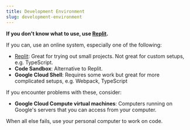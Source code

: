 ```yaml
---
title: Development Environment
slug: development-environment
---
```


**If you don't know what to use, use [Replit][replit].**

If you can, use an online system, especially one of the following:

* [Replit][replit]: Great for trying out small projects. Not great for custom setups, e.g. TypeScript.
* **Code Sandbox**: Alternative to Replit.
* **Google Cloud Shell**: Requires some work but great for more complicated setups, e.g. Webpack, TypeScript

[replit]: https://replit.com/

If you encounter problems with these, consider:

* **Google Cloud Compute virtual machines**: Computers running on Google's
    servers that you can access from your computer.

When all else fails, use your personal computer to work on code.